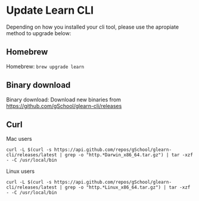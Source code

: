 # Update Learn CLI
Depending on how you installed your cli tool, please use the apropiate method to upgrade below:

## Homebrew
Homebrew: `brew upgrade learn`

## Binary download
Binary download: Download new binaries from https://github.com/gSchool/glearn-cli/releases

## Curl 
Mac users
```
curl -L $(curl -s https://api.github.com/repos/gSchool/glearn-cli/releases/latest | grep -o "http.*Darwin_x86_64.tar.gz") | tar -xzf - -C /usr/local/bin
```

Linux users
```
curl -L $(curl -s https://api.github.com/repos/gSchool/glearn-cli/releases/latest | grep -o "http.*Linux_x86_64.tar.gz") | tar -xzf - -C /usr/local/bin